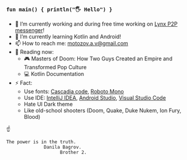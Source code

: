 ### `fun main() { println("🖐 Hello") }`

- 🔭 I’m currently working and during free time working on [Lynx P2P messenger](https://github.com/MotozovArtyom/lynx-mobile-client)!
- 🌱 I’m currently learning Kotlin and Android!
- 📫 How to reach me: motozov.a.v@gmail.com
- 📖 Reading now: 
  - 🎮 Masters of Doom: How Two Guys Created an Empire and Transformed Pop Culture
  - 💻 Kotlin Documentation
- ⚡ Fact: 
  - Use fonts: [Cascadia code](https://github.com/microsoft/cascadia-code), [Roboto Mono](https://fonts.google.com/specimen/Roboto+Mono?query=Roboto+mono)
  - Use IDE: [IntelliJ IDEA](https://www.jetbrains.com/idea/), [Android Studio](https://developer.android.com/studio), [Visual Studio Code](https://code.visualstudio.com/)
  - Hate UI Dark theme 
  - Like old-school shooters (Doom, Quake, Duke Nukem, Ion Fury, Blood)

☝
```
The power is in the truth. 
              Danila Bagrov. 
                    Brother 2.
```
